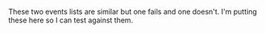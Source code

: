 These two events lists are similar but one fails and one doesn't.  I'm putting
these here so I can test against them.

